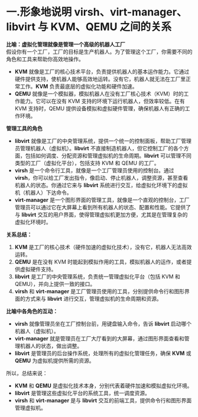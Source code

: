 # 一.形象地说明 virsh、virt-manager、libvirt 与 KVM、QEMU 之间的关系

**比喻：虚拟化管理就像是管理一个高级的机器人工厂**  
假设你有一个工厂，工厂的目标是生产机器人。为了管理这个工厂，你需要不同的角色和工具来帮助你高效地操作。

- **KVM** 就像是工厂的核心技术平台，负责提供机器人的基本运作能力。它通过硬件提供支持，使机器人能够高效地运转。没有它，机器人就无法在工厂里正常工作。**KVM** 负责最底层的虚拟化功能和硬件加速。
- **QEMU** 就像是一个模拟器，模拟机器人在没有工厂核心技术（KVM）时的工作能力。它可以在没有 KVM 支持的环境下运行机器人，但效率较低。在有 KVM 支持时，QEMU 提供设备模拟和虚拟硬件管理，确保机器人有正确的工作环境。

**管理工具的角色**

- **libvirt** 就像是工厂的中央管理系统，提供一个统一的控制面板，帮助工厂管理员管理机器人（虚拟机）。**libvirt** 不直接制造机器人，但它控制工厂的各个方面，包括如何调度、分配资源和管理虚拟机的生命周期。**libvirt** 可以管理不同类型的工厂（虚拟化平台），包括支持 KVM 和 QEMU 的工厂。
- **virsh** 是一个命令行工具，就像是一个工厂管理员使用的控制台。通过 **virsh**，你可以给工厂发出指令，像启动、停止机器人，调整资源，甚至查看机器人的状态。你通过它来与 **libvirt** 系统进行交互，给虚拟化环境下的虚拟机（机器人）下达命令。
- **virt-manager** 是一个图形界面的管理工具，就像是一个直观的控制台，工厂管理员可以通过它在大屏幕上看到所有机器人的状态、配置和性能。它提供了与 **libvirt** 交互的用户界面，使得管理虚拟机更加方便，尤其是在管理复杂的虚拟化环境时。

**关系总结：**

1. **KVM** 是工厂的核心技术（硬件加速的虚拟化技术），没有它，机器人无法高效运转。
2. **QEMU** 是在没有 KVM 时能起到模拟作用的工具，模拟机器人的运作，或者提供虚拟硬件支持。
3. **libvirt** 是工厂的中央管理系统，负责统一管理虚拟化平台（包括 KVM 和 QEMU），并向上提供一致的接口。
4. **virsh** 和 **virt-manager** 是工厂管理员使用的工具，分别提供命令行和图形界面的方式来与 **libvirt** 进行交互，管理虚拟机的生命周期和资源。

**比喻中各角色的互动：**

- **virsh** 就像管理员坐在工厂控制台前，用键盘输入命令，告诉 **libvirt** 启动哪个机器人（虚拟机）。
- **virt-manager** 就是管理员在工厂大厅看到的大屏幕，通过图形界面查看和管理机器人的状态，做出调整。
- **libvirt** 是管理员的后台操作系统，处理所有的虚拟化管理任务，确保 **KVM** 或 **QEMU** 为虚拟机提供所需的资源。

所以，总结来说：

- **KVM** 和 **QEMU** 是虚拟化技术本身，分别代表着硬件加速和模拟虚拟化环境。
- **libvirt** 是管理这些虚拟化平台的系统工具，统一调度资源。
- **virsh** 和 **virt-manager** 是与 **libvirt** 交互的前端工具，提供命令行和图形界面管理虚拟机。